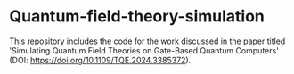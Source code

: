 # Quantum-field-theory-simulation
This repository includes the code for the work discussed in the paper titled 'Simulating Quantum Field Theories on Gate-Based Quantum Computers' (DOI: https://doi.org/10.1109/TQE.2024.3385372).
